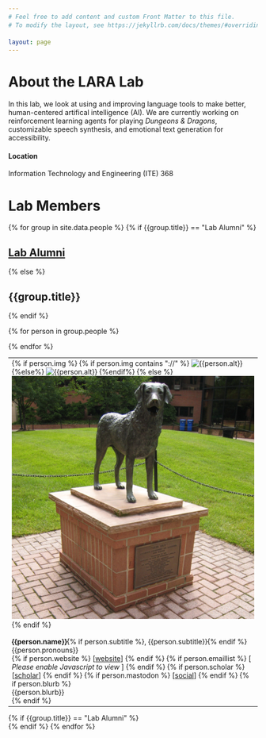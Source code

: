 ```yaml
---
# Feel free to add content and custom Front Matter to this file.
# To modify the layout, see https://jekyllrb.com/docs/themes/#overriding-theme-defaults

layout: page
---
```



# About the LARA Lab
In this lab, we look at using and improving language tools to make better, human-centered artifical intelligence (AI). We are currently working on reinforcement learning agents for playing <i>Dungeons &amp; Dragons</i>, customizable speech synthesis, and emotional text generation for accessibility.


#### Location
Information Technology and Engineering (ITE) 368



# Lab Members

{% for group in site.data.people %}
{% if {{group.title}} == "Lab Alumni" %}
	<div class="expand-link"><h2><a href="#">Lab Alumni</a></h2></div>
 	<div class="expand-content">
{% else %}
	<h2> {{group.title}} </h2>
{% endif %}
<div class="table-wrapper">
<div class="table-scroll">
<table class="people">

  <tbody>
  <tr>
  {% for person in group.people %}
	<td>
	<div class="image-cropper">
	 {% if person.img %}
		 {% if person.img contains "://" %}
			 <img src="{{person.img}}" alt="{{person.alt}}">
			 {%else%}
			 <img src="assets/img/people/{{person.img}}" alt="{{person.alt}}">
		 {%endif%}
	 {% else %}
	 <img src="assets/img/people/UMBC_Mascot.jpg" alt="Statue of True Grit, UMBC's mascot. True Grit is a Chesapeake Bay Retriever. Source: https://en.m.wikipedia.org/wiki/File:UMBC_Mascot.jpg">
	 {% endif %} 
	 </div>
	 <br>
	 <h4 style="display: inline;">{{person.name}}</h4>{% if person.subtitle %}, {{person.subtitle}}{% endif %}<br>
	 <div aria-label="pronouns">{{person.pronouns}}</div>
	 {% if person.website %}
	 [<a href="{{person.website}}" aria-label="{{person.name}}'s website">website</a>]
	 {% endif %}
	 {% if person.emaillist %}
	 [<div id="email{{person.first}}" style="display:inline;"> 
		<noscript><i>Please enable Javascript to view</i></noscript>
	</div>]
	 {% endif %}
	 {% if person.scholar %}
	 [<a href="{{person.scholar}}" aria-label="{{person.name}}'s Google Scholar">scholar</a>]
	 {% endif %}
	 {% if person.mastodon %}
	 [<a href="{{person.mastodon}}" aria-label="{{person.name}}'s mastodon account">social</a>]
	 {% endif %}
	 {% if person.blurb %}
	 <br><div class="bio" aria-label="about {{person.name}}">{{person.blurb}}</div>
	 {% endif %}
	</td>
	
  {% endfor %}
  </tr>
</tbody>
</table>
</div>
</div>
{% if {{group.title}} == "Lab Alumni" %}</div>{% endif %}
{% endfor %}
